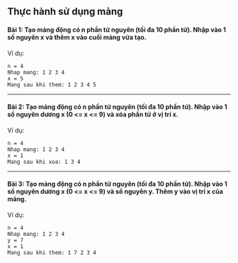 ## Thực hành sử dụng mảng

#### Bài 1: Tạo mảng động có n phần tử nguyên (tối đa 10 phần tử). Nhập vào 1 số nguyên x và thêm x vào cuối mảng vừa tạo.

Ví dụ:
```
n = 4
Nhap mang: 1 2 3 4
x = 5
Mang sau khi them: 1 2 3 4 5
```

---

#### Bài 2: Tạo mảng động có n phần tử nguyên (tối đa 10 phần tử). Nhập vào 1 số nguyên dương x (0 <= x <= 9) và xóa phần tử ở vị trí x.

Ví dụ:
```
n = 4
Nhap mang: 1 2 3 4
x = 1
Mang sau khi xoa: 1 3 4
```

---

#### Bài 3: Tạo mảng động có n phần tử nguyên (tối đa 10 phần tử). Nhập vào 1 số nguyên dương x (0 <= x <= 9) và số nguyên y. Thêm y vào vị trí x của mảng.

Ví dụ:
```
n = 4
Nhap mang: 1 2 3 4
y = 7
x = 1
Mang sau khi them: 1 7 2 3 4
```
